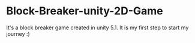 # Block-Breaker-unity-2D-Game
It's a block breaker game created in unity 5.1. It is my first step to start my journey :) 
